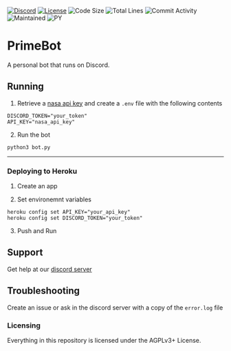 [![Discord](https://img.shields.io/discord/794255644915007559.svg?label=&logo=discord&logoColor=ffffff&color=7389D8&labelColor=6A7EC2)](https://discord.gg/AtecbFZPZv)
[![License](https://img.shields.io/github/license/pryme-svg/PrimeBot)](https://gitlab.com/pryme-svg/primebot/-/raw/master/LICENSE)
![Code Size](https://img.shields.io/github/languages/code-size/pryme-svg/primebot)
![Total Lines](https://img.shields.io/tokei/lines/github/pryme-svg/primebot)
![Commit Activity](https://img.shields.io/github/commit-activity/y/pryme-svg/primebot?foo=bar)
![Maintained](https://img.shields.io/maintenance/yes/2021)
![PY](https://img.shields.io/badge/--orange?logo=python)

# PrimeBot

A personal bot that runs on Discord.

## Running

1. Retrieve a [nasa api key](https://api.nasa.gov/) and create a `.env` file with the following contents 

```
DISCORD_TOKEN="your_token"
API_KEY="nasa_api_key"
```

2. Run the bot

```
python3 bot.py
```

---

### Deploying to Heroku

1. Create an app

2. Set environemnt variables

```
heroku config set API_KEY="your_api_key"
heroku config set DISCORD_TOKEN="your_token"
```

3. Push and Run

## Support

Get help at our [discord server](https://discord.gg/AtecbFZPZv)

## Troubleshooting

Create an issue or ask in the discord server with a copy of the `error.log` file

### Licensing

Everything in this repository is licensed under the AGPLv3+ License.

